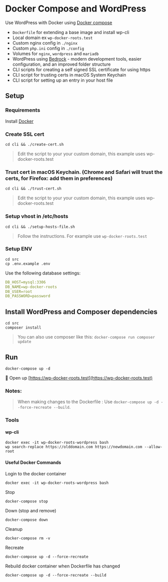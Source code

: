 
# Docker Compose and WordPress

Use WordPress with Docker using [Docker compose](https://docs.docker.com/compose/)

+ `Dockerfile` for extending a base image and install wp-cli
+ Local domain ex `wp-docker-roots.test`
+ Custom nginx config in `./nginx`
+ Custom `php.ini` config in `./config`
+ Volumes for `nginx`, `wordpress` and `mariadb`
+ WordPress using [Bedrock](https://roots.io/bedrock/) - modern development tools, easier configuration, and an improved folder structure
+ CLI scripts for creating a self signed SSL certificate for using https
+ CLI script for trusting certs in macOS System Keychain
+ CLI script for setting up an entry in your host file

## Setup

### Requirements

Install [Docker](https://www.docker.com/get-started)

### Create SSL cert

```shell
cd cli && ./create-cert.sh
```

> Edit the script to your your custom domain, this example uses wp-docker-roots.test

### Trust cert in macOS Keychain. (Chrome and Safari will trust the certs, for Firefox: add them in preferences)

```shell
cd cli && ./trust-cert.sh
```

> Edit the script to your your custom domain, this example uses wp-docker-roots.test

### Setup vhost in /etc/hosts

```shell
cd cli && ./setup-hosts-file.sh
```
> Follow the instructions. For example use `wp-docker-roots.test`

### Setup ENV

```shell
cd src
cp .env.example .env
```

Use the following database settings:

```yml
DB_HOST=mysql:3306
DB_NAME=wp-docker-roots
DB_USER=root
DB_PASSWORD=password
```

## Install WordPress and Composer dependencies

```shell
cd src
composer install
```

> You can also use composer like this: `docker-compose run composer update`

## Run

```shell
docker-compose up -d
```

🚀 Open up [https://wp-docker-roots.test](https://wp-docker-roots.test)


### Notes:

> When making changes to the Dockerfile : Use `docker-compose up -d --force-recreate --build`.

### Tools

#### wp-cli

```
docker exec -it wp-docker-roots-wordpress bash
wp search-replace https://olddomain.com https://newdomain.com --allow-root
```

#### Useful Docker Commands

Login to the docker container

```shell
docker exec -it wp-docker-roots-wordpress bash
```

Stop

```shell
docker-compose stop
```

Down (stop and remove)

```shell
docker-compose down
```

Cleanup

```shell
docker-compose rm -v
```

Recreate

```shell
docker-compose up -d --force-recreate
```

Rebuild docker container when Dockerfile has changed

```shell
docker-compose up -d --force-recreate --build
```

